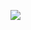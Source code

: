 ![](https://github-readme-streak-stats.herokuapp.com/?user=Akash2king&theme=dark&hide_border=false)<br/>
